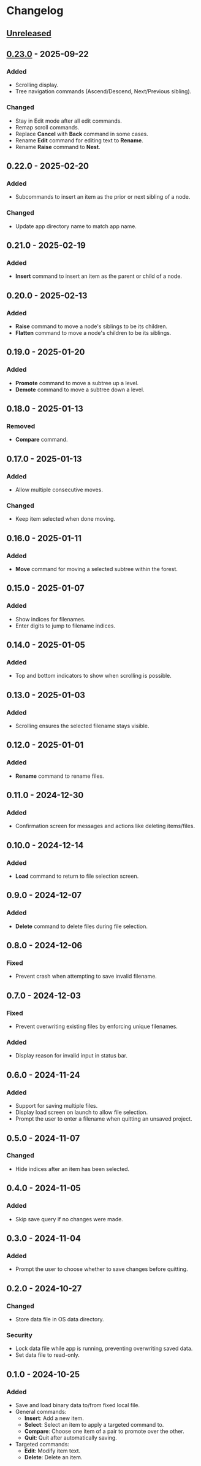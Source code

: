 # Changelog

## [Unreleased]

## [0.23.0] - 2025-09-22

### Added
- Scrolling display.
- Tree navigation commands (Ascend/Descend, Next/Previous sibling).

### Changed
- Stay in Edit mode after all edit commands.
- Remap scroll commands.
- Replace **Cancel** with **Back** command in some cases.
- Rename **Edit** command for editing text to **Rename**.
- Rename **Raise** command to **Nest**.

## 0.22.0 - 2025-02-20

### Added
- Subcommands to insert an item as the prior or next sibling of a node.

### Changed
- Update app directory name to match app name.

## 0.21.0 - 2025-02-19

### Added
- **Insert** command to insert an item as the parent or child of a node.

## 0.20.0 - 2025-02-13

### Added
- **Raise** command to move a node's siblings to be its children.
- **Flatten** command to move a node's children to be its siblings.

## 0.19.0 - 2025-01-20

### Added
- **Promote** command to move a subtree up a level.
- **Demote** command to move a subtree down a level.

## 0.18.0 - 2025-01-13

### Removed
- **Compare** command.

## 0.17.0 - 2025-01-13

### Added
- Allow multiple consecutive moves.

### Changed
- Keep item selected when done moving.

## 0.16.0 - 2025-01-11

### Added
- **Move** command for moving a selected subtree within the forest.

## 0.15.0 - 2025-01-07

### Added
- Show indices for filenames.
- Enter digits to jump to filename indices.

## 0.14.0 - 2025-01-05

### Added
- Top and bottom indicators to show when scrolling is possible.

## 0.13.0 - 2025-01-03

### Added
- Scrolling ensures the selected filename stays visible.

## 0.12.0 - 2025-01-01

### Added
- **Rename** command to rename files.

## 0.11.0 - 2024-12-30

### Added
- Confirmation screen for messages and actions like deleting items/files.

## 0.10.0 - 2024-12-14

### Added
- **Load** command to return to file selection screen.

## 0.9.0 - 2024-12-07

### Added
- **Delete** command to delete files during file selection.

## 0.8.0 - 2024-12-06

### Fixed
- Prevent crash when attempting to save invalid filename.

## 0.7.0 - 2024-12-03

### Fixed
- Prevent overwriting existing files by enforcing unique filenames.

### Added
- Display reason for invalid input in status bar.

## 0.6.0 - 2024-11-24

### Added
- Support for saving multiple files.
- Display load screen on launch to allow file selection.
- Prompt the user to enter a filename when quitting an unsaved project.

## 0.5.0 - 2024-11-07

### Changed
- Hide indices after an item has been selected.

## 0.4.0 - 2024-11-05

### Added
- Skip save query if no changes were made.

## 0.3.0 - 2024-11-04

### Added
- Prompt the user to choose whether to save changes before quitting.

## 0.2.0 - 2024-10-27

### Changed
- Store data file in OS data directory.

### Security
- Lock data file while app is running, preventing overwriting saved data.
- Set data file to read-only.

## 0.1.0 - 2024-10-25

### Added
- Save and load binary data to/from fixed local file.
- General commands:
  - **Insert**: Add a new item.
  - **Select**: Select an item to apply a targeted command to.
  - **Compare**: Choose one item of a pair to promote over the other.
  - **Quit**: Quit after automatically saving.
- Targeted commands:
  - **Edit**: Modify item text.
  - **Delete**: Delete an item.

[Unreleased]: https://github.com/darthkeith/sieve-selector/compare/v0.22.0...HEAD
[0.23.0]: https://github.com/darthkeith/sieve-selector/compare/v0.22.0...v0.23.0

